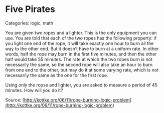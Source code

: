 # Five Pirates
Categories: logic, math

You are given two ropes and a lighter. This is the only equipment you can use. 
You are told that each of the two ropes has the following property: if you
light one end of the rope, it will take exactly one hour to burn all the way to
the other end. But it doesn’t have to burn at a uniform rate. In other words,
half the rope may burn in the first five minutes, and then the other half would
take 55 minutes. The rate at which the two ropes burn is not necessarily the
same, so the second rope will also take an hour to burn from one end to the
other, but may do it at some varying rate, which is not necessarily the same
as the one for the first rope.

Using only the ropse and lighter, you are asked to measure a period of 45 minutes. How will you do it?

Source: [http://kottke.org/06/11/rope-burning-logic-problem](http://kottke.org/06/11/rope-burning-logic-problem)

